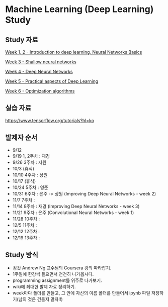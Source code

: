 # Machine Learning (Deep Learning) Study

## Study 자료

[Week 1, 2 - Introduction to deep learning, Neural Networks Basics](./week2/week2.md)

[Week 3 - Shallow neural networks](./week3/week3.md)

[Week 4 - Deep Neural Networks](./week4/week4.md)

[Week 5 - Practical aspects of Deep Learning](./week5/balje.md)

[Week 6 - Optimization algorithms](./week6/doc.md)

## 실습 자료

https://www.tensorflow.org/tutorials?hl=ko

## 발제자 순서

+ 9/12    
+ 9/19    1, 2주차 : 재경
+ 9/26    3주차 : 지원
+ 10/3    (휴식)
+ 10/10  4주차  : 상원
+ 10/17  (휴식)
+ 10/24  5주차  : 영준 
+ 10/31  6주차  : 은주 -> 상원 (Improving Deep Neural Networks - week 2)
+ 11/7   7주차  : 
+ 11/14  8주차  : 재경 (Improving Deep Neural Networks - week 3)
+ 11/21  9주차  : 은주 (Convolutional Neural Networks - week 1)
+ 11/28  10주차 : 
+ 12/5   11주차 : 
+ 12/12  12주차 :
+ 12/19  13주차 : 

## Study 방식

+ 킹갓 Andrew Ng 교수님의 Coursera 강의 따라잡기.
+ 1주일에 한강씩 들으면서 천천히 나가봅시다.
+ programming assignment를 위주로 나가보기. 
+ wiki에 최대한 발제 자료 정리하기.
+ week마다 폴더를 만들고, 그 안에 자신의 이름 폴더를 만들어서 ipynb 파일 저장하기(남의 것은 건들지 말자!!)

